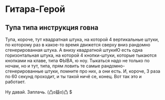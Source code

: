 # Гитара-Герой

## Тупа типа инструкция говна
Тупа, короче, тут квадратная штука, на которой 4 вертикальные штуки, по которому раз в какое-то время движется сверху вниз рандомно сгенерированная штука. А внизу квадратной штукиЮ есть одна горизонтальная штука, на которой 4 кнопки-штуки, которые тыкаются кнопками на клаве, типа ФЫВА, ю ноу. Тыкаться надо не только по ночам, но и тут, типа, прям ловить те самые рандомно-сгенерированные штуки, помните про них, а они есть. И, короче, 3 раза по 60 секунд проходит, и ты такой ничё се, конец. Вот так это и работает.

Ну давай.
Заплачь.
(凸ಠ益ಠ)凸 $
